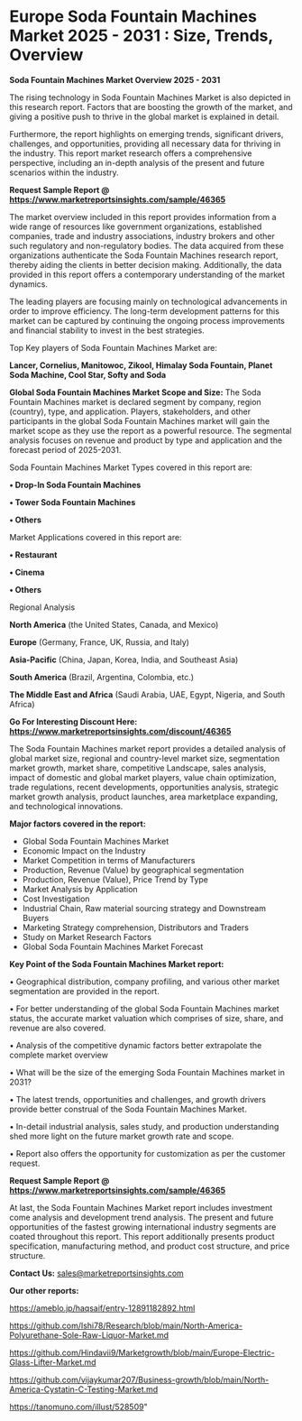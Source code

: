 # Europe Soda Fountain Machines Market 2025 - 2031 : Size, Trends, Overview

<Strong> Soda Fountain Machines Market Overview 2025 - 2031</strong>

The rising technology in Soda Fountain Machines Market is also depicted in this research report. Factors that are boosting the growth of the market, and giving a positive push to thrive in the global market is explained in detail.

Furthermore, the report highlights on emerging trends, significant drivers, challenges, and opportunities, providing all necessary data for thriving in the industry. This report market research offers a comprehensive perspective, including an in-depth analysis of the present and future scenarios within the industry.

<strong>Request Sample Report @ <a href=https://www.marketreportsinsights.com/sample/46365>https://www.marketreportsinsights.com/sample/46365</a></strong>

The market overview included in this report provides information from a wide range of resources like government organizations, established companies, trade and industry associations, industry brokers and other such regulatory and non-regulatory bodies. The data acquired from these organizations authenticate the Soda Fountain Machines research report, thereby aiding the clients in better decision making. Additionally, the data provided in this report offers a contemporary understanding of the market dynamics.

The leading players are focusing mainly on technological advancements in order to improve efficiency. The long-term development patterns for this market can be captured by continuing the ongoing process improvements and financial stability to invest in the best strategies.

Top Key players of Soda Fountain Machines Market are:

<strong>Lancer, Cornelius, Manitowoc, Zikool, Himalay Soda Fountain, Planet Soda Machine, Cool Star, Softy and Soda</strong>

<strong><b>Global Soda Fountain Machines Market Scope and Size:</b></strong>
The Soda Fountain Machines market is declared segment by company, region (country), type, and application. Players, stakeholders, and other participants in the global Soda Fountain Machines market will gain the market scope as they use the report as a powerful resource. The segmental analysis focuses on revenue and product by type and application and the forecast period of 2025-2031.

Soda Fountain Machines Market Types covered in this report are:

<strong>•  Drop-In Soda Fountain Machines

•  Tower Soda Fountain Machines

•  Others</strong>

Market Applications covered in this report are:

<strong>•  Restaurant

•  Cinema

•  Others</strong> 

Regional Analysis

<strong>North America</strong> (the United States, Canada, and Mexico)

<strong>Europe</strong> (Germany, France, UK, Russia, and Italy)

<strong>Asia-Pacific</strong> (China, Japan, Korea, India, and Southeast Asia)

<strong>South America</strong> (Brazil, Argentina, Colombia, etc.)

<strong>The Middle East and Africa</strong> (Saudi Arabia, UAE, Egypt, Nigeria, and South Africa)

<strong>Go For Interesting Discount Here: <a href=https://www.marketreportsinsights.com/discount/46365>https://www.marketreportsinsights.com/discount/46365</a></strong>

The Soda Fountain Machines market report provides a detailed analysis of global market size, regional and country-level market size, segmentation market growth, market share, competitive Landscape, sales analysis, impact of domestic and global market players, value chain optimization, trade regulations, recent developments, opportunities analysis, strategic market growth analysis, product launches, area marketplace expanding, and technological innovations.

<strong><b>Major factors covered in the report:</b></strong>
<ul>
  <li>Global Soda Fountain Machines Market </li>
  <li>Economic Impact on the Industry</li>
  <li>Market Competition in terms of Manufacturers</li>
  <li>Production, Revenue (Value) by geographical segmentation</li>
  <li>Production, Revenue (Value), Price Trend by Type</li>
  <li>Market Analysis by Application</li>
  <li>Cost Investigation</li>
  <li>Industrial Chain, Raw material sourcing strategy and Downstream Buyers</li>
  <li>Marketing Strategy comprehension, Distributors and Traders</li>
  <li>Study on Market Research Factors</li>
  <li>Global Soda Fountain Machines Market Forecast</li>
</ul>

<strong><b>Key Point of the Soda Fountain Machines Market report:</b></strong>

• Geographical distribution, company profiling, and various other market segmentation are provided in the report.

• For better understanding of the global Soda Fountain Machines market status, the accurate market valuation which comprises of size, share, and revenue are also covered.

• Analysis of the competitive dynamic factors better extrapolate the complete market overview

• What will be the size of the emerging Soda Fountain Machines market in 2031?

• The latest trends, opportunities and challenges, and growth drivers provide better construal of the Soda Fountain Machines Market.

• In-detail industrial analysis, sales study, and production understanding shed more light on the future market growth rate and scope.

• Report also offers the opportunity for customization as per the customer request.

<strong>Request Sample Report @ <a href=https://www.marketreportsinsights.com/sample/46365>https://www.marketreportsinsights.com/sample/46365</a></strong>

At last, the Soda Fountain Machines Market report includes investment come analysis and development trend analysis. The present and future opportunities of the fastest growing international industry segments are coated throughout this report. This report additionally presents product specification, manufacturing method, and product cost structure, and price structure.

<strong>Contact Us:</strong>
sales@marketreportsinsights.com

<strong>Our other reports:</strong>

<a href=https://ameblo.jp/haqsaif/entry-12891182892.html>https://ameblo.jp/haqsaif/entry-12891182892.html</a>

<a href=https://github.com/Ishi78/Research/blob/main/North-America-Polyurethane-Sole-Raw-Liquor-Market.md>https://github.com/Ishi78/Research/blob/main/North-America-Polyurethane-Sole-Raw-Liquor-Market.md</a>

<a href=https://github.com/Hindavii9/Marketgrowth/blob/main/Europe-Electric-Glass-Lifter-Market.md>https://github.com/Hindavii9/Marketgrowth/blob/main/Europe-Electric-Glass-Lifter-Market.md</a>

<a href=https://github.com/vijaykumar207/Business-growth/blob/main/North-America-Cystatin-C-Testing-Market.md>https://github.com/vijaykumar207/Business-growth/blob/main/North-America-Cystatin-C-Testing-Market.md</a>

<a href=https://tanomuno.com/illust/528509>https://tanomuno.com/illust/528509</a>"
